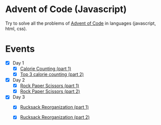 # Advent of Code (Javascript)

Try to solve all the problems of [Advent of Code](https://adventofcode.com/) in
languages (javascript, html, css).

# Events

   - [X] Day 1
     - [X] [Calorie Counting (part 1)](./day_1/)
     - [X] [Top 3 calorie counting (part 2)](./day_1/)
   - [X] Day 2
     - [X] [Rock Paper Scissors (part 1)](./day_2/)
     - [X] [Rock Paper Scissors (part 2)](./day_2/)
   - [X] Day 3
     - [X] [Rucksack Reorganization (part 1)](./day_3/)
     - [X] [Rucksack Reorganization (part 2)](./day_3/)
   
